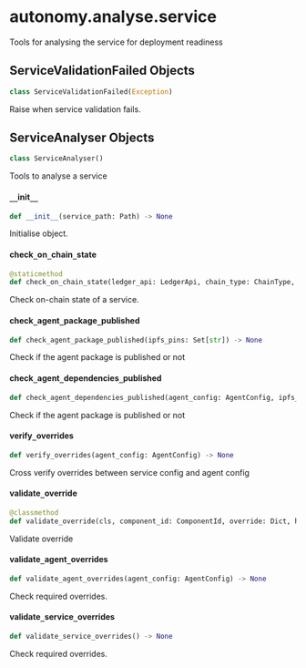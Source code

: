 <a id="autonomy.analyse.service"></a>

# autonomy.analyse.service

Tools for analysing the service for deployment readiness

<a id="autonomy.analyse.service.ServiceValidationFailed"></a>

## ServiceValidationFailed Objects

```python
class ServiceValidationFailed(Exception)
```

Raise when service validation fails.

<a id="autonomy.analyse.service.ServiceAnalyser"></a>

## ServiceAnalyser Objects

```python
class ServiceAnalyser()
```

Tools to analyse a service

<a id="autonomy.analyse.service.ServiceAnalyser.__init__"></a>

#### `__`init`__`

```python
def __init__(service_path: Path) -> None
```

Initialise object.

<a id="autonomy.analyse.service.ServiceAnalyser.check_on_chain_state"></a>

#### check`_`on`_`chain`_`state

```python
@staticmethod
def check_on_chain_state(ledger_api: LedgerApi, chain_type: ChainType, token_id: int) -> None
```

Check on-chain state of a service.

<a id="autonomy.analyse.service.ServiceAnalyser.check_agent_package_published"></a>

#### check`_`agent`_`package`_`published

```python
def check_agent_package_published(ipfs_pins: Set[str]) -> None
```

Check if the agent package is published or not

<a id="autonomy.analyse.service.ServiceAnalyser.check_agent_dependencies_published"></a>

#### check`_`agent`_`dependencies`_`published

```python
def check_agent_dependencies_published(agent_config: AgentConfig, ipfs_pins: Set[str]) -> None
```

Check if the agent package is published or not

<a id="autonomy.analyse.service.ServiceAnalyser.verify_overrides"></a>

#### verify`_`overrides

```python
def verify_overrides(agent_config: AgentConfig) -> None
```

Cross verify overrides between service config and agent config

<a id="autonomy.analyse.service.ServiceAnalyser.validate_override"></a>

#### validate`_`override

```python
@classmethod
def validate_override(cls, component_id: ComponentId, override: Dict, has_multiple_overrides: bool) -> None
```

Validate override

<a id="autonomy.analyse.service.ServiceAnalyser.validate_agent_overrides"></a>

#### validate`_`agent`_`overrides

```python
def validate_agent_overrides(agent_config: AgentConfig) -> None
```

Check required overrides.

<a id="autonomy.analyse.service.ServiceAnalyser.validate_service_overrides"></a>

#### validate`_`service`_`overrides

```python
def validate_service_overrides() -> None
```

Check required overrides.

